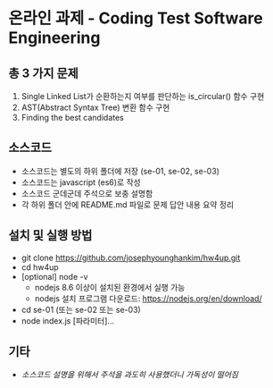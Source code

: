 # 온라인 과제 - Coding Test Software Engineering

## 총 3 가지 문제
1. Single Linked List가 순환하는지 여부를 판단하는 is_circular() 함수 구현
2. AST(Abstract Syntax Tree) 변환 함수 구현
3. Finding the best candidates

## 소스코드
- 소스코드는 별도의 하위 폴더에 저장 (se-01, se-02, se-03)
- 소스코드는 javascript (es6)로 작성
- 소스코드 군데군데 주석으로 보충 설명함
- 각 하위 폴더 안에 README.md 파일로 문제 답안 내용 요약 정리

## 설치 및 실행 방법
- git clone https://github.com/josephyounghankim/hw4up.git
- cd hw4up
- [optional] node -v
  * nodejs 8.6 이상이 설치된 환경에서 실행 가능
  * nodejs 설치 프로그램 다운로드: https://nodejs.org/en/download/
- cd se-01 (또는 se-02 또는 se-03)
- node index.js [파라미터]...

## 기타
- *소스코드 설명을 위해서 주석을 과도히 사용했더니 가독성이 떨어짐*
